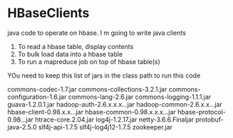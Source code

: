 # HBaseClients
java code to operate on hbase.
I m going to write  java clients 
1. To read a hbase table, display contents
2. To bulk load data into a hbase table
3. To run a mapreduce job on top of hbase table(s)

YOu need to keep this list of jars in the class path to run this code

commons-codec-1.7.jar
commons-collections-3.2.1.jar
commons-configuration-1.6.jar
commons-lang-2.6.jar
commons-logging-1.1.1.jar
guava-1.2.0.1.jar
hadoop-auth-2.6.x.x.x...jar
hadoop-common-2.6.x.x...jar
hbase-client-0.98.x.x...jar
hbase-common-0.98.x.x.x...jar
hbase-protocol-0.98...jar
htrace-core.2.04.jar
log4j-1.2.17.jar
netty-3.6.6.Finaljar
protobuf-java-2.5.0
slf4j-api-1.7.5
slf4j-log4j12-1.7.5
zookeeper.jar
